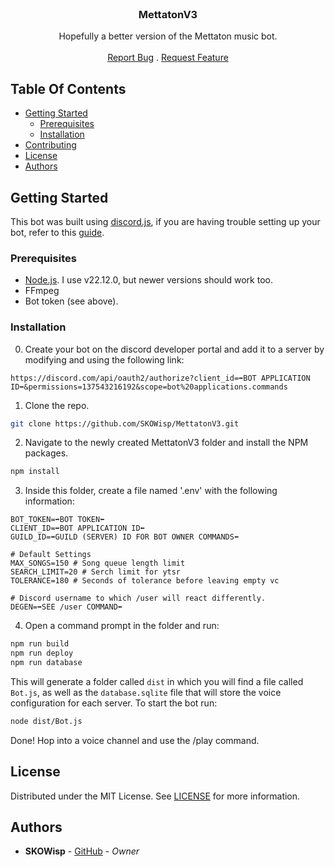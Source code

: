 <br/>
<p align="center">
  <h3 align="center">MettatonV3</h3>

  <p align="center">
    Hopefully a better version of the Mettaton music bot.
    <br/>
    <br/>
    <a href="https://github.com/SKOWisp/MettatonV3/issues">Report Bug</a>
    .
    <a href="https://github.com/SKOWisp/MettatonV3/issues">Request Feature</a>
  </p>
</p>



## Table Of Contents

* [Getting Started](#getting-started)
  * [Prerequisites](#prerequisites)
  * [Installation](#installation)
* [Contributing](#contributing)
* [License](#license)
* [Authors](#authors)

## Getting Started

This bot was built using [discord.js](https://discord.js.org/), if you are having trouble setting up your bot, refer to this [guide](https://discordjs.guide/preparations/setting-up-a-bot-application.html). 

### Prerequisites

* [Node.js](https://nodejs.org). I use v22.12.0, but newer versions should work too.
* FFmpeg
* Bot token (see above).

### Installation

0. Create your bot on the discord developer portal and add it to a server by modifying and using the following link:

```
https://discord.com/api/oauth2/authorize?client_id=➡️BOT APPLICATION ID⬅️&permissions=137543216192&scope=bot%20applications.commands
```

1. Clone the repo.

```sh
git clone https://github.com/SKOWisp/MettatonV3.git
```

2. Navigate to the newly created MettatonV3 folder and install the NPM packages.

```sh
npm install
```

3. Inside this folder, create a file named '.env' with the following information:

```
BOT_TOKEN=➡️BOT TOKEN⬅️
CLIENT_ID=➡️BOT APPLICATION ID⬅️
GUILD_ID=➡️GUILD (SERVER) ID FOR BOT OWNER COMMANDS⬅️

# Default Settings
MAX_SONGS=150 # Song queue length limit
SEARCH_LIMIT=20 # Serch limit for ytsr 
TOLERANCE=180 # Seconds of tolerance before leaving empty vc

# Discord username to which /user will react differently.
DEGEN=➡️SEE /user COMMAND⬅️ 
```

4. Open a command prompt in the folder and run:
```sh
npm run build
npm run deploy
npm run database
```
This will generate a folder called `dist` in which you will find a file called `Bot.js`, as well as the `database.sqlite` file that will store the voice configuration for each server. To start the bot run:

```sh
node dist/Bot.js
```
Done! Hop into a voice channel and use the /play command.

## License

Distributed under the MIT License. See [LICENSE](https://github.com/SKOWisp/MettatonV3/blob/main/LICENSE) for more information.

## Authors

* **SKOWisp** - [GitHub](https://github.com/SKOWisp) - *Owner*
